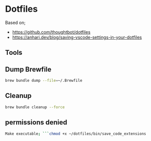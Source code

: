 # Dotfiles

Based on;

- <https://github.com/thoughtbot/dotfiles>
- <https://anhari.dev/blog/saving-vscode-settings-in-your-dotfiles>

## Tools

## Dump Brewfile

```bash
brew bundle dump --file=~/.Brewfile
```

## Cleanup
```bash
brew bundle cleanup --force
```

## permissions denied

```bash
Make executable; ```chmod +x ~/dotfiles/bin/save_code_extensions
```

